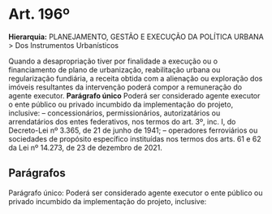 # Art. 196º

**Hierarquia:** PLANEJAMENTO, GESTÃO E EXECUÇÃO DA POLÍTICA URBANA > Dos Instrumentos Urbanísticos

Quando a desapropriação tiver por finalidade a execução ou o financiamento de plano de urbanização, reabilitação urbana ou regularização fundiária, a receita obtida com a alienação ou exploração dos imóveis resultantes da intervenção poderá compor a remuneração do agente executor.
**Parágrafo único** Poderá ser considerado agente executor o ente público ou privado incumbido da implementação do projeto, inclusive:
– concessionários, permissionários, autorizatários ou arrendatários dos entes federativos, nos termos do art. 3º, inc. I, do Decreto-Lei nº 3.365, de 21 de junho de 1941;
– operadores ferroviários ou sociedades de propósito específico instituídas nos termos dos arts. 61 e 62 da Lei nº 14.273, de 23 de dezembro de 2021.

## Parágrafos
Parágrafo único: Poderá ser considerado agente executor o ente público ou privado incumbido da implementação do projeto, inclusive:




